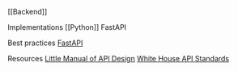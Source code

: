 [[Backend]]

Implementations
[[Python]] FastAPI 

Best practices
[FastAPI]([https://github.com/zhanymkanov/fastapi-best-practices](https://github.com/zhanymkanov/fastapi-best-practices))

Resources
[Little Manual of API Design](https://www.cs.vu.nl/~jbe248/api-design.pdf)
[White House API Standards](https://github.com/WhiteHouse/api-standards)
